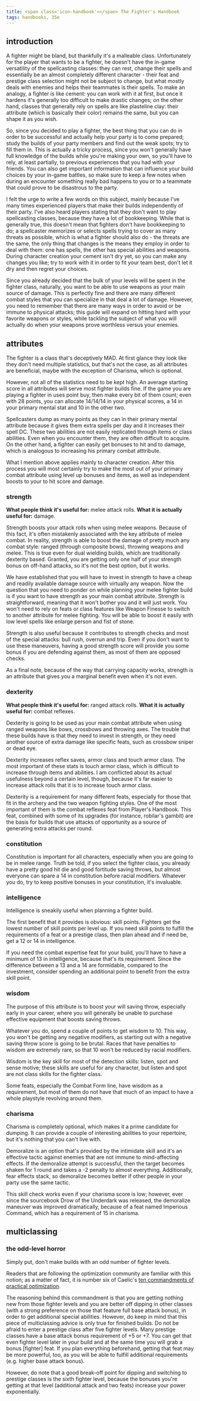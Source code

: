 ```yaml
---
title: <span class='icon-handbook'></span> The Fighter's Handbook
tags: handbooks, 35e
---
```


## introduction

A fighter might be bland, but thankfully it's a malleable class. Unfortunately for the player that wants to be a fighter, he doesn't have the in-game versatility of the spellcasting classes: they can rest, change their spells and essentially be an almost completely different character - their feat and prestige class selection might not be subject to change, but what mostly deals with enemies and helps their teammates is their spells. To make an analogy, a fighter is like cement: you can work with it at first, but once it hardens it's generally too difficult to make drastic changes; on the other hand, classes that generally rely on spells are like plasteline clay: their attribute (which is basically their color) remains the same, but you can shape it as you wish.

So, since you decided to play a fighter, the best thing that you can do in order to be successful and actually help your party is to come prepared; study the builds of your party members and find out the weak spots; try to fill them in. This is actually a tricky process, since you won't generally have full knowledge of the builds while you're making your own, so you'll have to rely, at least partially, to previous experiences that you had with your friends. You can also get important information that can influence your build choices by your in-game battles, so make sure to keep a few notes when during an encounter something really bad happens to you or to a teammate that could prove to be disastrous to the party.

I felt the urge to write a few words on this subject, mainly because I've many times experienced players that make their builds independently of their party. I've also heard players stating that they don't want to play spellcasting classes, because they have a lot of bookkeeping. While that is generally true, this doesn't mean that fighters don't have bookkeeping to do; a spellcaster memorizes or selects spells trying to cover as many threats as possible, which is what a fighter should also do - the threats are the same, the only thing that changes is the means they employ in order to deal with them: one has spells, the other has special abilities and weapons. During character creation your cement isn't dry yet, so you can make any changes you like; try to work with it in order to fit your team best, don't let it dry and then regret your choices.

Since you already decided that the bulk of your levels will be spent in the fighter class, naturally, you want to be able to use weapons as your main source of damage. This is perfectly fine and there are many different combat styles that you can specialize in that deal a lot of damage. However, you need to remember that there are many ways in order to avoid or be immune to physical attacks; this guide will expand on hitting hard with your favorite weapons or styles, while tackling the subject of what you will actually do when your weapons prove worthless versus your enemies.

## attributes

The fighter is a class that's deceptively MAD. At first glance they look like they don't need multiple statistics, but that's not the case, as all attributes are beneficial, maybe with the exception of Charisma, which is optional.

However, not all of the statistics need to be kept high. An average starting score in all attributes will serve most fighter builds fine. If the game you are playing a fighter in uses point buy, then make every bit of them count; even with 28 points, you can allocate 14/14/14 in your physical scores, a 14 in your primary mental stat and 10 in the other two.

Spellcasters dump as many points as they can in their primary mental attribute because it gives them extra spells per day and it increases their spell DC. These two abilities are not easily replicated through items or class abilities. Even when you encounter them, they are often difficult to acquire. On the other hand, a fighter can easily get bonuses to hit and to damage, which is analogous to increasing his primary combat atttribute.

What I mention above applies mainly to character creation. After this process you will most certainly try to make the most out of your primary combat attribute using level up bonuses and items, as well as independent boosts to your to hit score and damage.

### <span class="blue">strength</span>

**What people think it's useful for:** melee attack rolls.
**What it is actually useful for:** damage.

Strength boosts your attack rolls when using melee weapons. Because of this fact, it's often mistakenly associated with the key attribute of melee combat. In reality, strength is able to boost the damage of pretty much any combat style: ranged (through composite bows), throwing weapons and melee. This is true even for dual wielding builds, which are traditionally dexterity based. Granted, you are getting only one half of your strength bonus on off-hand attacks, so it's not the best option, but it works.

We have established that you will have to invest in strength to have a cheap and readily available damage source with virtually any weapon. Now the question that you need to ponder on while planning your melee fighter build is if you want to have strength as your main combat attribute. Strength is straightforward, meaning that it won't bother you and it will just work. You won't need to rely on feats or class features like Weapon Finesse to switch to another attribute for melee fighting. You will be able to boost it easily with low level spells like enlarge person and fist of stone.

Strength is also useful because it contributes to strength checks and most of the special attacks: bull rush, overrun and trip. Even if you don't want to use these maneuvers, having a good strength score will provide you some bonus if you are defending against them, as most of them are opposed checks.

As a final note, because of the way that carrying capacity works, strength is an attribute that gives you a marginal benefit even when it's not even.

### <span class="blue">dexterity</span>

**What people think it's useful for:** ranged attack rolls.
**What it is actually useful for:** combat reflexes.

Dexterity is going to be used as your main combat attribute when using ranged weapons like bows, crossbows and throwing axes. The trouble that these builds have is that they need to invest in strength, or they need another source of extra damage like specific feats, such as crossbow sniper or dead eye.

Dexterity increases reflex saves, armor class and touch armor class. The most important of these stats is touch armor class, which is difficult to increase through items and abilities. I am conflicted about its actual usefulness beyond a certain level, though, because it's far easier to increase attack rolls that it is to increase touch armor class.

Dexterity is a requirement for many different feats, especially for those that fit in the archery and the two weapon fighting styles. One of the most important of them is the combat reflexes feat from Player's Handbook. This feat, combined with some of its upgrades (for instance, robilar's gambit) are the basis for builds that use attacks of opportunity as a source of generating extra attacks per round.

### <span class="blue">constitution</span>

Constitution is important for all characters, especially when you are going to be in melee range. Truth be told, if you select the fighter class, you already have a pretty good hit die and good fortitude saving throws, but almost everyone can spare a 14 in constitution before racial modifiers. Whatever you do, try to keep positive bonuses in your constitution, it's invaluable.

### intelligence

Intelligence is sneakily useful when planning a fighter build.

The first benefit that it provides is obvious: skill points. Fighters get the lowest number of skill points per level up. If you need skill points to fulfill the requirements of a feat or a prestige class, then plan ahead and if need be, get a 12 or 14 in intelligence.

If you need the combat expertise feat for your build, you'll have to have a minimum of 13 in intelligence, because that's its requirement. Since the difference between a 13 and a 14 are formidable, compared to the investment, consider spending an additional point to benefit from the extra skill point.

### wisdom

The purpose of this attribute is to boost your will saving throw, especially early in your career, where you will generally be unable to purchase effective equipment that boosts saving throws.

Whatever you do, spend a couple of points to get wisdom to 10. This way, you won't be getting any negative modifiers, as starting out with a negative saving throw score is going to be brutal. Races that have penalties to wisdom are extremely rare, so that 10 won't be reduced by racial modifiers.

Wisdom is the key skill for most of the detection skills: listen, spot and sense motive; these skills are useful for any character, but listen and spot are not class skills for the fighter class.

Some feats, especially the Combat Form line, have wisdom as a requirement, but most of them do not have that much of an impact to have a whole playstyle revolving around them.

### charisma

Charisma is completely optional, which makes it a prime candidate for dumping. It can provide a couple of interesting abilities to your repertoire, but it's nothing that you can't live with.

Demoralize is an option that's provided by the intimidate skill and it's an effective tactic against enemies that are not immune to mind-affecting effects. If the demoralize attempt is successful, then the target becomes shaken for 1 round and takes a -2 penalty to almost everything. Additionally, fear effects stack, so demoralize becomes better if other people in your party use the same tactic.

This skill check works even if your charisma score is low; however, ever since the sourcebook Drow of the Underdark was released, the demoralize maneuver was improved dramatically, because of a feat named Imperious Command, which has a requirement of 15 in charisma.

## multiclassing

### the odd-level horror

Simply put, don't make builds with an odd number of fighter levels.

Readers that are following the optimization community are familiar with this notion; as a matter of fact, it is number six of Caelic's [ten commandments of practical optimization](http://www.minmaxboards.com/index.php?topic=4136.0).

The reasoning behind this commandment is that you are getting nothing new from those fighter levels and you are better off dipping in other classes (with a strong preference on those that feature full base attack bonus), in order to get additional special abilities. However, do keep in mind that this piece of multiclassing advice is only true for finished builds. Do not be afraid to enter a prestige class after five fighter levels. Many prestige classes have a base attack bonus requirement of +5 or +7. You can get that even fighter level later in your build and at the same time you will grab a bonus [fighter] feat. If you plan everything beforehand, getting that feat may be more powerful, too, as you will be able to fulfill additional requirements (e.g. higher base attack bonus).

However, do note that a good break-off point for dipping and switching to prestige classes is the sixth fighter level, because the bonuses you're getting at that level (additional attack and two feats) increase your power exponentially.
